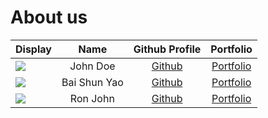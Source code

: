 # About us

Display |     Name     |             Github Profile              | Portfolio
--------|:------------:|:---------------------------------------:|:---------:
![](https://via.placeholder.com/100.png?text=Photo) |   John Doe   |      [Github](https://github.com/)      | [Portfolio](docs/team/johndoe.md)
![](https://via.placeholder.com/100.png?text=Photo) | Bai Shun Yao | [Github](https://github.com/shunyao643) | [Portfolio](docs/team/shunyao.md)
![](https://via.placeholder.com/100.png?text=Photo) |   Ron John   |      [Github](https://github.com/)      | [Portfolio](docs/team/johndoe.md)

